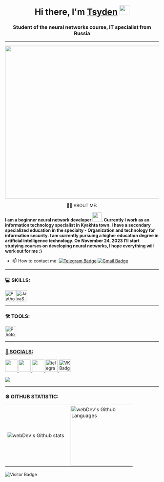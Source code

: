 
<h1 align="center">Hi there, I'm <a href="https://daniilshat.ru/" target="_blank">Tsyden</a> 
<img src="https://github.com/blackcater/blackcater/raw/main/images/Hi.gif" height="32"/></h1>
<h3 align="center">Student of the neural networks course, IT specialist from Russia </h3>

---

<p align="center"><img src="https://vsthemes.org/uploads/posts/2019-11/1572990550_screenshot_1.webp" width="1050"height="500 /></p>
                   
---
### <p align="center">:man_technologist: ABOUT ME:

<p><b> I am a beginner neural network developer <img src="https://media.giphy.com/media/WUlplcMpOCEmTGBtBW/giphy.gif" width="30px">. Currently I work as an information technology specialist in  Kyakhta town. I have a secondary specialized education in the specialty - Organization and technology for information security. I am currently pursuing a higher education degree in artificial intelligence technology. On November 24, 2023 I’ll start studying courses on developing neural networks, I hope everything will work out for me :)</b></p>

- :mailbox: How to contact me: [![Telegram Badge](https://img.shields.io/badge/-Ezoter1ka-blue?style=flat&logo=Telegram&logoColor=white)](https://t.me/Ezoter1ka) [![Gmail Badge](https://img.shields.io/badge/-Gmail-red?style=flat&logo=Gmail&logoColor=white)](mailto:tsiden1993@gmail.com)

---


### 💻 SKILLS:


<p align="left">
<a href="https://www.python.org/" target="_blank" rel="noreferrer"><img src="https://raw.githubusercontent.com/danielcranney/readme-generator/main/public/icons/skills/python-colored.svg" width="36" height="36" alt="Python" /></a><a href="https://developer.mozilla.org/en-US/docs/Web/JavaScript" target="_blank" rel="noreferrer"><img src="https://raw.githubusercontent.com/danielcranney/readme-generator/main/public/icons/skills/javascript-colored.svg" width="36" height="36" alt="JavaScript" /></a></a>
</p>

---
### 🛠 TOOLS:
<p align="left"> <a href="https://www.adobe.com/uk/products/photoshop.html" target="_blank" rel="noreferrer"><img src="https://raw.githubusercontent.com/danielcranney/readme-generator/main/public/icons/skills/photoshop-colored.svg" width="36" height="36" alt="Photoshop" /> </p>
 
---

### 🤝 SOCIALS:

<p align="left"> <a href="https://discord.com/users/cyden.ezoterika" target="_blank" rel="noreferrer"> <picture> <source media="(prefers-color-scheme: dark)" srcset="undefined" /> <source media="(prefers-color-scheme: light)" srcset="https://raw.githubusercontent.com/danielcranney/readme-generator/main/public/icons/socials/discord.svg" /> <img src="https://raw.githubusercontent.com/danielcranney/readme-generator/main/public/icons/socials/discord.svg" width="40" height="40" /> </picture> </a> <a href="https://www.github.com/Ezoter1ka" target="_blank" rel="noreferrer"> <picture> <source media="(prefers-color-scheme: dark)" srcset="https://raw.githubusercontent.com/danielcranney/readme-generator/main/public/icons/socials/github-dark.svg" /> <source media="(prefers-color-scheme: light)" srcset="https://raw.githubusercontent.com/danielcranney/readme-generator/main/public/icons/socials/github.svg" /> <img src="https://raw.githubusercontent.com/danielcranney/readme-generator/main/public/icons/socials/github.svg" width="40" height="40" /> </picture> </a> <a href="https://www.twitch.tv/xdom1nant" target="_blank" rel="noreferrer"> <picture> <source media="(prefers-color-scheme: dark)" srcset="undefined" /> <source media="(prefers-color-scheme: light)" srcset="https://raw.githubusercontent.com/danielcranney/readme-generator/main/public/icons/socials/twitch.svg" /> <img src="https://raw.githubusercontent.com/danielcranney/readme-generator/main/public/icons/socials/twitch.svg" width="40" height="40" /> </picture> </a>
<a href="https://t.me/Ezoter1ka" target="_blank">
      <img src="https://cdn-icons-png.flaticon.com/512/2111/2111646.png" width="40" height="40" alt="telegram group" />
    </a>
<a href="https://vk.com/tsyd3n" target="_blank">
      <img src="https://cdn-icons-png.flaticon.com/512/145/145813.png" width="40" height="40" alt="VK Badge"/>
    </a>
</p>   

<p> </p>
 <a href="https://www.twitch.tv/xdom1nant" target="_blank" rel="noreferrer"><img
src="https://img.shields.io/twitch/status/xdom1nant?logo=twitchsx&style=for-the-badge&color=0891b2&labelColor=1c1917&label=TWITCH+STATUS" /></a>

---

### ⚙️ GITHUB STATISTIC:

<table>
  <tr>
    <td>
      <img align="left" src="http://github-readme-streak-stats.herokuapp.com?user=Ezoter1ka&theme=dark&background=000000" alt="webDev's Github stats" />
    </td>
    <td>
      <img height="195px" align="right" alt="webDev's Github Languages" src="https://github-readme-stats-sigma-five.vercel.app/api/top-langs/?username=Ezoter1ka&layout=compact&theme=vision-friendly-dark" />
    </td>
  </tr>
</table>

![Visitor Badge](https://visitor-badge.laobi.icu/badge?page_id=Ezoter1ka)





















<!--
**Ezoter1ka/Ezoter1ka** is a ✨ _special_ ✨ repository because its `README.md` (this file) appears on your GitHub profile.

Here are some ideas to get you started:

- 🔭 I’m currently working on ...
- 🌱 I’m currently learning ...
- 👯 I’m looking to collaborate on ...
- 🤔 I’m looking for help with ...
- 💬 Ask me about ...
- 📫 How to reach me: ...
- 😄 Pronouns: ...
- ⚡ Fun fact: ...
-->
